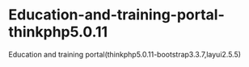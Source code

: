 # Education-and-training-portal-thinkphp5.0.11

Education and training portal(thinkphp5.0.11-bootstrap3.3.7,layui2.5.5)

